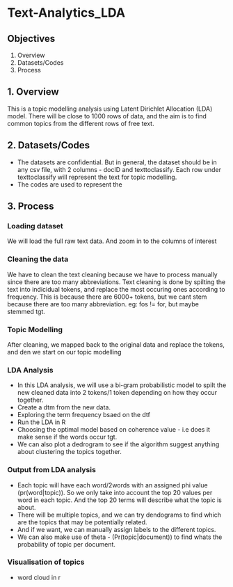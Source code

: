 # Text-Analytics_LDA

## Objectives
1. Overview
2. Datasets/Codes
3. Process

## 1. Overview
This is a topic modelling analysis using Latent Dirichlet Allocation (LDA) model. There will be close to 1000 rows of data, and the aim is to find common topics from the different rows of free text. 

## 2. Datasets/Codes
 - The datasets are confidential. But in general, the dataset should be in any csv file, with 2 columns - docID and texttoclassify. Each row under texttoclassify will represent the text for topic modelling.  
 - The codes are used to represent the 

## 3. Process
### Loading dataset 
We will load the full raw text data. And zoom in to the columns of interest
### Cleaning the data 
We have to clean the text cleaning because we have to process manually since there are too many abbreviations.
Text cleaning is done by spilting the text into indicidual tokens, and replace the most occuring ones according to frequency. This is because there are 6000+ tokens, but we cant stem because there are too many abbreviation. eg: fos != for, but maybe stemmed tgt. 
### Topic Modelling
After cleaning, we mapped back to the original data and replace the tokens, and den we start on our topic modelling
### LDA Analysis
- In this LDA analysis, we will use a bi-gram probabilistic model to spilt the new cleaned data into 2 tokens/1 token depending on how they occur together. 
- Create a dtm from the new data. 
- Exploring the term frequency bsaed on the dtf
- Run the LDA in R
- Choosing the optimal model based on coherence value - i.e does it make sense if the words occur tgt. 
- We can also plot a dedrogram to see if the algorithm suggest anything about clustering the topics together. 

### Output from LDA analysis
- Each topic will have each word/2words with an assigned phi value (pr(word|topic)). So we only take into account the top 20 values per word in each topic. And the top 20 terms will describe what the topic is about. 
- There will be multiple topics, and we can try dendograms to find which are the topics that may be potentially related. 
- And if we want, we can manually assign labels to the different topics. 
- We can also make use of theta - (Pr(topic|document)) to find whats the probability of topic per document. 

### Visualisation of topics 
- word cloud in r



